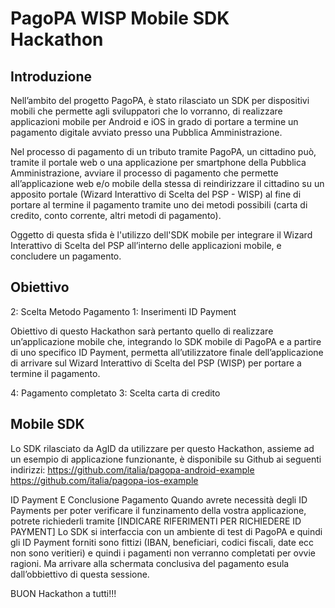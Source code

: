 # PagoPA WISP Mobile SDK Hackathon

## Introduzione

Nell’ambito del progetto PagoPA, è stato rilasciato un SDK per dispositivi mobili che permette agli sviluppatori che lo vorranno, di realizzare applicazioni mobile per Android e iOS in grado di portare a termine un pagamento digitale avviato presso una Pubblica Amministrazione.

Nel processo di pagamento di un tributo tramite PagoPA, un cittadino può, tramite il portale web o una applicazione per smartphone della Pubblica Amministrazione, avviare il processo di pagamento che permette all’applicazione web e/o mobile della stessa di reindirizzare il cittadino su un apposito portale (Wizard Interattivo di Scelta del PSP - WISP) al fine di portare al termine il pagamento tramite uno dei metodi possibili (carta di credito, conto corrente, altri metodi di pagamento).

Oggetto di questa sfida è l'utilizzo dell'SDK mobile per integrare il Wizard Interattivo di Scelta del PSP all’interno delle applicazioni mobile, e concludere un pagamento.

## Obiettivo
2: Scelta Metodo Pagamento
1: Inserimenti ID Payment

Obiettivo di questo Hackathon sarà pertanto quello di realizzare un’applicazione mobile che, integrando lo SDK mobile di PagoPA e a partire di uno specifico ID Payment, permetta all’utilizzatore finale dell’applicazione di arrivare sul Wizard Interattivo di Scelta del PSP (WISP) per portare a termine il pagamento.

4: Pagamento completato
3: Scelta carta di credito

## Mobile SDK
Lo SDK rilasciato da AgID da utilizzare per questo Hackathon, assieme ad un esempio di applicazione funzionante, è disponibile su Github ai seguenti indirizzi:
https://github.com/italia/pagopa-android-example
https://github.com/italia/pagopa-ios-example

ID Payment E Conclusione Pagamento
Quando avrete necessità degli ID Payments per poter verificare il funzinamento della vostra applicazione, potrete richiederli tramite [INDICARE RIFERIMENTI PER RICHIEDERE ID PAYMENT]
Lo SDK si interfaccia con un ambiente di test di PagoPA e quindi gli ID Payment forniti sono fittizi (IBAN, beneficiari, codici fiscali, date ecc non sono veritieri) e quindi i pagamenti non verranno completati per ovvie ragioni.
Ma arrivare alla schermata conclusiva del pagamento esula dall’obbiettivo di questa sessione.

BUON Hackathon a tutti!!!
